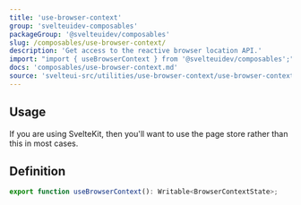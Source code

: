 ```yaml
---
title: 'use-browser-context'
group: 'svelteuidev-composables'
packageGroup: '@svelteuidev/composables'
slug: /composables/use-browser-context/
description: 'Get access to the reactive browser location API.'
import: "import { useBrowserContext } from '@svelteuidev/composables';"
docs: 'composables/use-browser-context.md'
source: 'svelteui-src/utilities/use-browser-context/use-browser-context.ts'
---
```


<script lang='ts'>
    import { Demo, ComposableDemos } from "@svelteuidev/demos";
    import { Heading } from 'components'
</script>

<Heading />

## Usage

If you are using SvelteKit, then you'll want to use the page store rather than this in most cases.

<Demo demo={ComposableDemos.useBrowserContextDemo.usage} />

## Definition

```ts
export function useBrowserContext(): Writable<BrowserContextState>;
```
